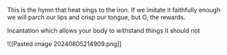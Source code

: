 This is the hymn that heat sings to the iron. If we imitate it faithfully enough we will parch our lips and crisp our tongue, but O, the rewards.

Incantation which allows your body to withstand things it should not

![[Pasted image 20240805214909.png]]